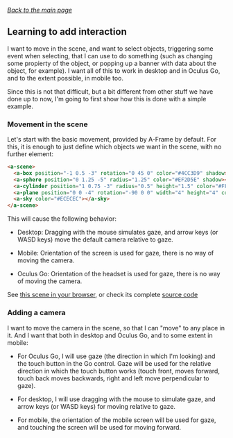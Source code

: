
*[Back to the main page](../README.md)*

## Learning to add interaction

I want to move in the scene, and want to select objects, triggering some event when selecting,
that I can use to do something (such as changing some propierty of the object,
or popping up a banner with data about the object, for example).
I want all of this to work in desktop and in Oculus Go,
and to the extent possible, in mobile too.

Since this is not that difficult, but a bit different from other stuff
we have done up to now, I'm going to first show how this is done with a simple example.

### Movement in the scene

Let's start with the basic movement, provided by  A-Frame by default.
For this, it is enough to just define which objects we want in the scene,
with no further element:

```html
<a-scene>
  <a-box position="-1 0.5 -3" rotation="0 45 0" color="#4CC3D9" shadow></a-box>
  <a-sphere position="0 1.25 -5" radius="1.25" color="#EF2D5E" shadow></a-sphere>
  <a-cylinder position="1 0.75 -3" radius="0.5" height="1.5" color="#FFC65D" shadow></a-cylinder>
  <a-plane position="0 0 -4" rotation="-90 0 0" width="4" height="4" color="#7BC8A4" shadow></a-plane>
  <a-sky color="#ECECEC"></a-sky>
</a-scene>
```

This will cause the following behavior:

* Desktop: Dragging with the mouse simulates gaze,
and arrow keys (or WASD keys) move the default camera relative to gaze.

* Mobile: Orientation of the screen is used for gaze,
there is no way of moving the camera.

* Oculus Go: Orientation of the headset is used for gaze,
there is no way of moving the camera.

See [this scene in your browser](basic.html),
or check its complete [source code](https://github.com/jgbarah/aframe-playground/blob/master/interaction-01/basic.html)

### Adding a camera

I want to move the camera in the scene, so that I can "move" to any place in it.
And I want that both in desktop and Oculus Go, and to some extent in mobile:

* For Oculus Go, I will use gaze (the direction in which I'm looking)
and the touch button in the Go control. Gaze will be used for the relative
direction in which the touch button works (touch front, moves forward,
touch back moves backwards, right and left move perpendicular to gaze).

* For desktop, I will use dragging with the mouse to simulate gaze,
and arrow keys (or WASD keys) for moving relative to gaze.

* For mobile, the orientation of the mobile screen will be used for gaze,
and touching the screen will be used for moving forward.

